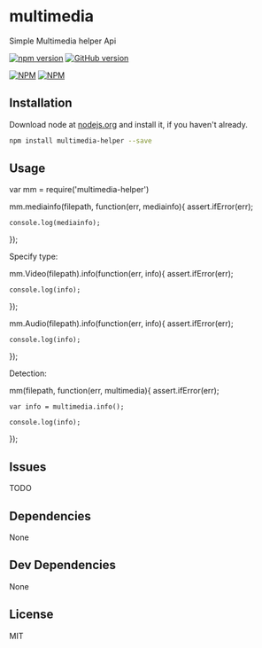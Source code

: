 # multimedia 

Simple Multimedia helper Api

[![npm version](https://badge.fury.io/js/multimedia-helper.png)](http://badge.fury.io/js/multimedia-helper)
[![GitHub version](https://badge.fury.io/gh/jjtortosa%multimedia-helper.png)](http://badge.fury.io/gh/jjtortosa%multimedia-helper)

[![NPM](https://nodei.co/npm/multimedia-helper.png?downloads=true&downloadRank=true)](https://nodei.co/npm/multimedia-helper/) [![NPM](https://nodei.co/npm-dl/multimedia-helper.png?months=6&height=3)](https://nodei.co/npm/multimedia-helper/)

## Installation

Download node at [nodejs.org](http://nodejs.org) and install it, if you haven't already.

```sh
npm install multimedia-helper --save
```

## Usage

var mm = require('multimedia-helper')

mm.mediainfo(filepath, function(err, mediainfo){
	assert.ifError(err);

	console.log(mediainfo);
});

Specify type:

mm.Video(filepath).info(function(err, info){
	assert.ifError(err);

	console.log(info);
});

mm.Audio(filepath).info(function(err, info){
	assert.ifError(err);

	console.log(info);
});


Detection:

mm(filepath, function(err, multimedia){
	assert.ifError(err);

	var info = multimedia.info();

	console.log(info);
});


## Issues

TODO


## Dependencies

None


## Dev Dependencies

None


## License

MIT

